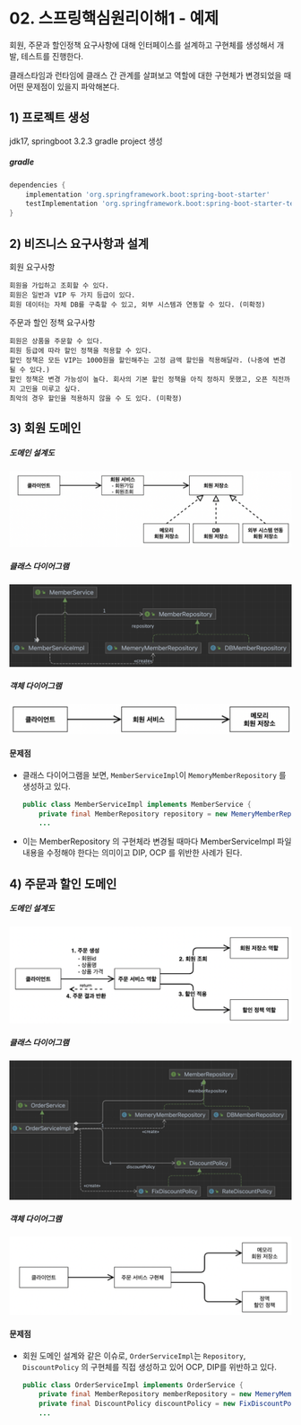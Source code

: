 # 02. 스프링핵심원리이해1 - 예제



회원, 주문과 할인정책 요구사항에 대해 인터페이스를 설계하고 구현체를 생성해서 개발, 테스트를 진행한다.

클래스타임과 런타임에 클래스 간 관계를 살펴보고 역할에 대한 구현체가 변경되었을 때 어떤 문제점이 있을지 파악해본다.




## 1) 프로젝트 생성

jdk17, springboot 3.2.3 gradle project 생성



##### gradle

~~~groovy
dependencies {
    implementation 'org.springframework.boot:spring-boot-starter'
    testImplementation 'org.springframework.boot:spring-boot-starter-test'
}
~~~



## 2) 비즈니스 요구사항과 설계



회원 요구사항

~~~
회원을 가입하고 조회할 수 있다.
회원은 일반과 VIP 두 가지 등급이 있다.
회원 데이터는 자체 DB를 구축할 수 있고, 외부 시스템과 연동할 수 있다. (미확정)
~~~

주문과 할인 정책 요구사항

~~~
회원은 상품을 주문할 수 있다.
회원 등급에 따라 할인 정책을 적용할 수 있다.
할인 정책은 모든 VIP는 1000원을 할인해주는 고정 금액 할인을 적용해달라. (나중에 변경 될 수 있다.)
할인 정책은 변경 가능성이 높다. 회사의 기본 할인 정책을 아직 정하지 못했고, 오픈 직전까지 고민을 미루고 싶다.
최악의 경우 할인을 적용하지 않을 수 도 있다. (미확정)
~~~





## 3) 회원 도메인



##### 도메인 설계도

![스크린샷 2024-03-19 오후 5.43.20](../img/seongtki_201.png)



##### 클래스 다이어그램

![스크린샷 2024-03-19 오후 5.57.31](../img/seongtki_202.png)



##### 객체 다이어그램

![스크린샷 2024-03-19 오후 5.43.40](../img/seongtki_203.png)





#### 문제점

- 클래스 다이어그램을 보면, `MemberServiceImpl`이 `MemoryMemberRepository` 를 생성하고 있다.
  ~~~java
  public class MemberServiceImpl implements MemberService {
      private final MemberRepository repository = new MemeryMemberRepository(); // DIP 위반
      ...
  ~~~

- 이는  MemberRepository 의 구현체라 변경될 때마다 MemberServiceImpl 파일내용을 수정해야 한다는 의미이고
  DIP, OCP 를 위반한 사례가 된다.





## 4) 주문과 할인 도메인



##### 도메인 설계도

![스크린샷 2024-03-19 오후 5.48.59](../img/seongtki_204.png)

##### 클래스 다이어그램

![스크린샷 2024-03-19 오후 6.21.46](../img/seongtki_205.png)



##### 객체 다이어그램

![스크린샷 2024-03-19 오후 5.49.39](../img/seongtki_206.png)



#### 문제점

- 회원 도메인 설계와 같은 이슈로, `OrderServiceImpl`는 `Repository`, `DiscountPolicy` 의 구현체를 직접 생성하고 있어
  OCP, DIP를 위반하고 있다.

  ~~~java
  public class OrderServiceImpl implements OrderService {
      private final MemberRepository memberRepository = new MemeryMemberRepository();
      private final DiscountPolicy discountPolicy = new FixDiscountPolicy();
      ...
  ~~~

  







